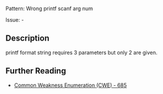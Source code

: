Pattern: Wrong printf scanf arg num

Issue: -

## Description

printf format string requires 3 parameters but only 2 are given.

## Further Reading

* [Common Weakness Enumeration (CWE) - 685](https://cwe.mitre.org/data/definitions/685.html)